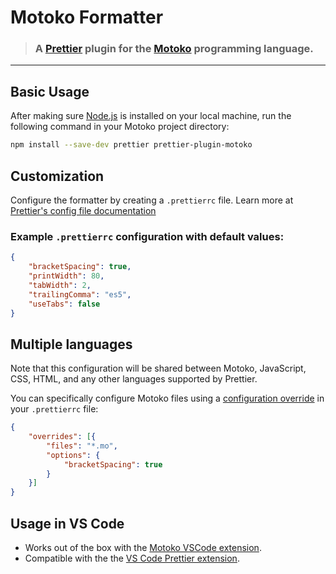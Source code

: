 # Motoko Formatter

> ### A [Prettier](https://prettier.io/) plugin for the [Motoko](https://internetcomputer.org/docs/current/developer-docs/build/cdks/motoko-dfinity/motoko/) programming language.

---

## Basic Usage

After making sure [Node.js](https://nodejs.org/en/download/) is installed on your local machine, run the following command in your Motoko project directory:

```sh
npm install --save-dev prettier prettier-plugin-motoko
```

## Customization

Configure the formatter by creating a `.prettierrc` file. Learn more at [Prettier's config file documentation](https://prettier.io/docs/en/configuration.html)

### Example `.prettierrc` configuration with default values:

```json
{
    "bracketSpacing": true,
    "printWidth": 80,
    "tabWidth": 2,
    "trailingComma": "es5",
    "useTabs": false
}
```

## Multiple languages

Note that this configuration will be shared between Motoko, JavaScript, CSS, HTML, and any other languages supported by Prettier. 

You can specifically configure Motoko files using a [configuration override](https://prettier.io/docs/en/configuration.html#configuration-overrides) in your `.prettierrc` file:

```json
{
    "overrides": [{
        "files": "*.mo",
        "options": {
            "bracketSpacing": true
        }
    }]
}
```

## Usage in VS Code

- Works out of the box with the [Motoko VSCode extension](https://marketplace.visualstudio.com/items?itemName=dfinity-foundation.vscode-motoko).
- Compatible with the the [VS Code Prettier extension](https://marketplace.visualstudio.com/items?itemName=esbenp.prettier-vscode).

